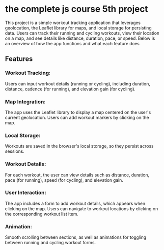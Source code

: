 # the complete js course 5th project
This project is a simple workout tracking application that leverages geolocation, the Leaflet library for maps, and local storage for persisting data. Users can track their running and cycling workouts, view their location on a map, and see details like distance, duration, pace, or speed. Below is an overview of how the app functions and what each feature does
## Features
### Workout Tracking:
Users can input workout details (running or cycling), including duration, distance, cadence (for running), and elevation gain (for cycling).
### Map Integration:
The app uses the Leaflet library to display a map centered on the user's current geolocation.
Users can add workout markers by clicking on the map.
### Local Storage:
Workouts are saved in the browser's local storage, so they persist across sessions.
### Workout Details:
For each workout, the user can view details such as distance, duration, pace (for running), speed (for cycling), and elevation gain.
### User Interaction:
The app includes a form to add workout details, which appears when clicking on the map.
Users can navigate to workout locations by clicking on the corresponding workout list item.
### Animation:
Smooth scrolling between sections, as well as animations for toggling between running and cycling workout forms.
